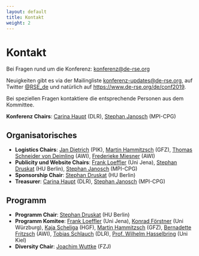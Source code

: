 ```yaml
--- 
layout: default
title: Kontakt
weight: 2
---
```


# Kontakt

Bei Fragen rund um die Konferenz: [konferenz@de-rse.org](mailto:konferenz@de-rse.org)

Neuigkeiten gibt es via der Mailingliste [konferenz-updates@de-rse.org](mailto:https://ml06.ispgateway.de/mailman/listinfo/konferenz-updates_de-rse.org), auf Twitter [@RSE_de](https://twitter.com/RSE_de) und natürlich auf <https://www.de-rse.org/de/conf2019>.

Bei speziellen Fragen kontaktiere die entsprechende Personen aus dem Kommittee.

**Konferenz Chairs**: [Carina Haupt](mailto:carina.haupt@dlr.de) (DLR), [Stephan Janosch](mailto:janosch@mpi-cbg.de) (MPI-CPG)

## Organisatorisches

* **Logistics Chairs**: [Jan Dietrich](mailto:dietrich@pik-potsdam.de) (PIK), [Martin Hammitzsch](mailto:martin.hammitzsch@gfz-potsdam.de) (GFZ), [Thomas Schneider von Deimling](mailto:thomas.schneider@awi.de) (AWI), [Frederieke Miesner](mailto:frederieke.miesner@awi.de) (AWI)
* **Publicity und Website Chairs**: [Frank Loeffler](mailto:frank.loeffler@uni-jena.de) (Uni Jena), [Stephan Druskat](mailto:<stephan.druskat@hu-berlin.de) (HU Berlin), [Stephan Janosch](mailto:janosch@mpi-cbg.de) (MPI-CPG)
* **Sponsorship Chair**: [Stephan Druskat](mailto:<stephan.druskat@hu-berlin.de) (HU Berlin)
* **Treasurer**: [Carina Haupt](mailto:carina.haupt@dlr.de) (DLR), [Stephan Janosch](mailto:janosch@mpi-cbg.de) (MPI-CPG)

## Programm

* **Programm Chair**: [Stephan Druskat](mailto:<stephan.druskat@hu-berlin.de) (HU Berlin)
* **Programm Komitee**: [Frank Loeffler](mailto:frank.loeffler@uni-jena.de) (Uni Jena),
 [Konrad Förstner](mailto:konrad@foerstner.org) (Uni Würzburg),
 [Kaja Scheliga](mailto:kaja.scheliga@os.helmholtz.de) (HGF),
 [Martin Hammitzsch](mailto:martin.hammitzsch@gfz-potsdam.de) (GFZ),
 [Bernadette Fritzsch](mailto:Bernadette.Fritzsch@awi.de) (AWI),
 [Tobias Schlauch](mailto:tobias.schlauch@dlr.de) (DLR),
 [Prof. Wilhelm Hasselbring](mailto:hasselbring@email.uni-kiel.de) (Uni Kiel)
* **Diversity Chair**: [Joachim Wuttke](mailto:j.wuttke@fz-juelich.de) (FZJ)
